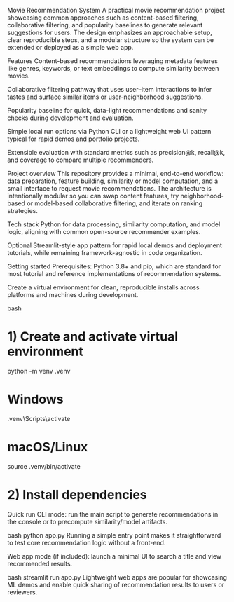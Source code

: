 Movie Recommendation System
A practical movie recommendation project showcasing common approaches such as content-based filtering, collaborative filtering, and popularity baselines to generate relevant suggestions for users. The design emphasizes an approachable setup, clear reproducible steps, and a modular structure so the system can be extended or deployed as a simple web app.​​

Features
Content-based recommendations leveraging metadata features like genres, keywords, or text embeddings to compute similarity between movies.​

Collaborative filtering pathway that uses user–item interactions to infer tastes and surface similar items or user-neighborhood suggestions.​

Popularity baseline for quick, data-light recommendations and sanity checks during development and evaluation.​

Simple local run options via Python CLI or a lightweight web UI pattern typical for rapid demos and portfolio projects.​​

Extensible evaluation with standard metrics such as precision@k, recall@k, and coverage to compare multiple recommenders.​

Project overview
This repository provides a minimal, end-to-end workflow: data preparation, feature building, similarity or model computation, and a small interface to request movie recommendations. The architecture is intentionally modular so you can swap content features, try neighborhood-based or model-based collaborative filtering, and iterate on ranking strategies.​

Tech stack
Python for data processing, similarity computation, and model logic, aligning with common open-source recommender examples.​

Optional Streamlit-style app pattern for rapid local demos and deployment tutorials, while remaining framework-agnostic in code organization.​​

Getting started
Prerequisites: Python 3.8+ and pip, which are standard for most tutorial and reference implementations of recommendation systems.​

Create a virtual environment for clean, reproducible installs across platforms and machines during development.​

bash
# 1) Create and activate virtual environment
python -m venv .venv
# Windows
.venv\Scripts\activate
# macOS/Linux
source .venv/bin/activate

# 2) Install dependencies

Quick run
CLI mode: run the main script to generate recommendations in the console or to precompute similarity/model artifacts.​

bash
python app.py
Running a simple entry point makes it straightforward to test core recommendation logic without a front-end.​

Web app mode (if included): launch a minimal UI to search a title and view recommended results.​​

bash
streamlit run app.py
Lightweight web apps are popular for showcasing ML demos and enable quick sharing of recommendation results to users or reviewers.​​

